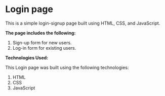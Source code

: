 # **Login page**

This is a simple login-signup page built using HTML, CSS, and JavaScript. 

**The page includes the following:**

1. Sign-up form for new users.
2. Log-in form for existing users.

**Technologies Used:**

This Login page was built using the following technologies:

1. HTML
2. CSS
3. JavaScript
